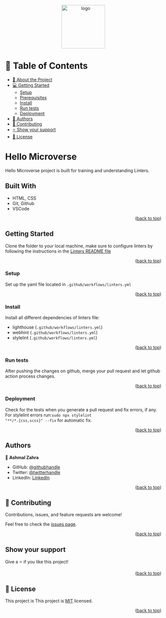 <a name="readme-top"></a>

<div align="center">

<img src="https://github.com/microverseinc/readme-template/blob/master/murple_logo.png" alt="logo" width="140" height="auto" />
  <br/>

</div>

<!-- TABLE OF CONTENTS -->

# 📗 Table of Contents

- [📖 About the Project](#about-project)
- [💻 Getting Started](#getting-started)
  - [Setup](#setup)
  - [Prerequisites](#prerequisites)
  - [Install](#install)
  - [Run tests](#run-tests)
  - [Deployment](#triangular_flag_on_post-deployment)
- [👥 Authors](#authors)
- [🤝 Contributing](#contributing)
- [⭐️ Show your support](#support)
- [📝 License](#license)

<!-- PROJECT DESCRIPTION -->

# Hello Microverse

 Hello Microverse project is built for training and understanding Linters.

## Built With

- HTML, CSS
- Git, Github
- VSCode

<p align="right">(<a href="#readme-top">back to top</a>)</p>

## Getting Started

Clone the folder to your local machine, make sure to configure linters by following the instructions in the [Linters README file](https://github.com/microverseinc/linters-config/blob/master/README.md)

<p align="right">(<a href="#readme-top">back to top</a>)</p>

### Setup
Set up the yaml file located in <code>.github/workflows/linters.yml</code>

<p align="right">(<a href="#readme-top">back to top</a>)</p>

### Install
Install all different dependencies of linters file:
- lighthouse (<code>.github/workflows/linters.yml</code>)
- webhint (<code>.github/workflows/linters.yml</code>)
- stylelint (<code>.github/workflows/linters.yml</code>)

<p align="right">(<a href="#readme-top">back to top</a>)</p>

### Run tests
After pushing the changes on github, merge your pull request and let github action process changes.

<p align="right">(<a href="#readme-top">back to top</a>)</p>

### Deployment
Check for the tests when you generate a pull request and fix errors, if any.
For stylelint errors run:<code>sudo npx stylelint "**/*.{css,scss}" --fix</code> for automatic fix.

<p align="right">(<a href="#readme-top">back to top</a>)</p>

## Authors

👤 **Ashmal Zahra**

- GitHub: [@githubhandle](https://github.com/ashmalzahra)
- Twitter: [@twitterhandle](https://twitter.com/AshmalZahraa)
- LinkedIn: [LinkedIn](https://www.linkedin.com/in/ashmal-zahra-35bb09242/)

<p align="right">(<a href="#readme-top">back to top</a>)</p>

## 🤝 Contributing

Contributions, issues, and feature requests are welcome!

Feel free to check the [issues page](https://github.com/ashmalzahra/Hello-World/issues).

<p align="right">(<a href="#readme-top">back to top</a>)</p>

## Show your support

Give a ⭐️ if you like this project!

<p align="right">(<a href="#readme-top">back to top</a>)</p>

## 📝 License

This project is This project is [MIT](./LICENSE) licensed.

<p align="right">(<a href="#readme-top">back to top</a>)</p>
